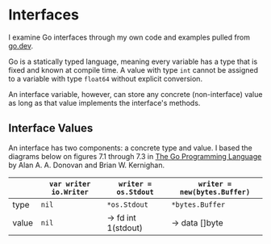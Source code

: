 # Interfaces
I examine Go interfaces through my own code and examples pulled from [go.dev](https://go.dev/).

Go is a statically typed language, meaning every variable has a type that is fixed and known at compile time. 
A value with type `int` cannot be assigned to a variable with type `float64` without explicit conversion.

An interface variable, however, can store any concrete (non-interface) value as long as that value implements the interface's methods.

## Interface Values
An interface has two components: a concrete type and value. I based the diagrams below on figures 7.1 through 7.3 in [The Go Programming Language](https://www.gopl.io/) by Alan A. A. Donovan and Brian W. Kernighan.

|       | `var writer io.Writer` | `writer = os.Stdout` | `writer = new(bytes.Buffer)` |
|-------| ---------------------- | -------------------- | ---------------------------- |
| type  | `nil`                  | `*os.Stdout`         | `*bytes.Buffer`              |
| value | `nil`                  |  -> fd int 1(stdout) |  -> data \[]byte             |
